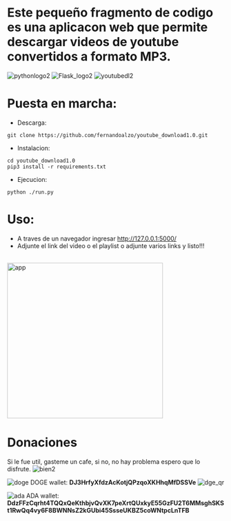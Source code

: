 # Este pequeño fragmento de codigo es una aplicacon web que permite descargar videos de youtube convertidos a formato MP3. <br>

![pythonlogo2](https://user-images.githubusercontent.com/34621303/115253118-ae7e3000-a0f1-11eb-965f-ca55950c5237.png)
![Flask_logo2](https://user-images.githubusercontent.com/34621303/115253554-1c2a5c00-a0f2-11eb-9e9c-b2838a1cc14a.png)
![youtubedl2](https://user-images.githubusercontent.com/34621303/115253901-762b2180-a0f2-11eb-89a8-aa2c58dc786d.png)


# Puesta en marcha:
* Descarga:
```
git clone https://github.com/fernandoalzo/youtube_download1.0.git
```
* Instalacion:
```
cd youtube_download1.0
pip3 install -r requirements.txt
```

* Ejecucion:
```
python ./run.py
```

# Uso:
- A traves de un navegador ingresar http://127.0.0.1:5000/ <br>
- Adjunte el link del video o el playlist o adjunte varios links y listo!!! <br> <br>
<img width="361" alt="app" src="https://user-images.githubusercontent.com/34621303/115258870-fd7a9400-a0f6-11eb-9981-f6daefd6ff55.png">


# Donaciones

Si le fue util, gasteme un cafe, si no, no hay problema espero que lo disfrute.   ![bien2](https://user-images.githubusercontent.com/34621303/115312951-f9bb3180-a137-11eb-9f9f-cc3c0aa03ae9.png)
<br>

![doge](https://user-images.githubusercontent.com/34621303/115251719-6a3e6000-a0f0-11eb-8411-cadb4d15f099.png)  DOGE wallet: **DJ3HrfyXfdzAcKotjQPzqoXKHhqMfDSSVe**
![dge_qr](https://user-images.githubusercontent.com/34621303/115313385-c88f3100-a138-11eb-9621-6d101291014f.png)

![ada](https://user-images.githubusercontent.com/34621303/115251146-dec4cf00-a0ef-11eb-8520-8443c8c55b53.png) ADA wallet:       **DdzFFzCqrht4TQQxQeKthbjvQvXK7peXrtQUxkyE55GzFU2T6MMsghSKSt1RwQq4vy6F8BWNNsZ2kGUbi45SsseUKBZ5coWNtpcLnTFB**
